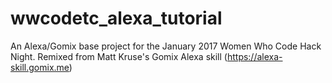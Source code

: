 # wwcodetc_alexa_tutorial
An Alexa/Gomix base project for the January 2017 Women Who Code Hack Night. Remixed from Matt Kruse's Gomix Alexa skill (https://alexa-skill.gomix.me)
